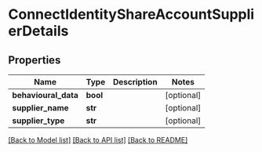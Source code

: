 # ConnectIdentityShareAccountSupplierDetails

## Properties
Name | Type | Description | Notes
------------ | ------------- | ------------- | -------------
**behavioural_data** | **bool** |  | [optional] 
**supplier_name** | **str** |  | [optional] 
**supplier_type** | **str** |  | [optional] 

[[Back to Model list]](../README.md#documentation-for-models) [[Back to API list]](../README.md#documentation-for-api-endpoints) [[Back to README]](../README.md)

